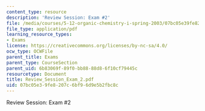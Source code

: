 ```yaml
---
content_type: resource
description: 'Review Session: Exam #2'
file: /media/courses/5-12-organic-chemistry-i-spring-2003/07bc05e39fe8207c6bf96d9e5b2fbc8c_Review_Session_Exam_2.pdf
file_type: application/pdf
learning_resource_types:
- Exams
license: https://creativecommons.org/licenses/by-nc-sa/4.0/
ocw_type: OCWFile
parent_title: Exams
parent_type: CourseSection
parent_uid: 6b83069f-89f0-bb88-88d8-6f10cf79445c
resourcetype: Document
title: Review_Session_Exam_2.pdf
uid: 07bc05e3-9fe8-207c-6bf9-6d9e5b2fbc8c
---
```

Review Session: Exam #2